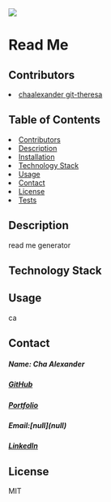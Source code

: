 
<img src="https://avatars1.githubusercontent.com/u/59755481?v=4">
<h1>Read Me</h1> 
<h2 id="contributors"> Contributors </h2>
<li><a href= "https://github.com/chaalexander git-theresa target="_blank">chaalexander git-theresa</a></li> 
<h2> Table of Contents </h2>
<li><a href="#contributors">Contributors</a></li>   
<li><a href="#description">Description</a></li>  
<li><a href="#installation">Installation</a></li> 
<li><a href="#tech">Technology Stack</a></li> 
<li><a href="#usage">Usage</a></li> 
<li><a href="#contact">Contact</a></li> 
<li><a href="#license">License</a></li> 
<li><a href="#test">Tests</a></li> 
<h2 id="description"> Description </h2>
<p>read me generator</p>   
<h2 id="installation> Installation </h2>
<p>npm data</p>          
<h2 id="tech"> Technology Stack </h2>          
<p></p>          
<h2 id="usage"> Usage </h2>
<p>ca</p>   
<h2 id="contact"> Contact </h2>         
<h5> Name: Cha Alexander</h5>       
<h5><a href= "https://github.com/chaalexander target="_blank">GitHub</a></h5>    
<h5><a href= "https://chaalexander.github.io/ target="_blank">Portfolio</a></h5>  
<h5>Email:[null](null)</h5>       
<h5><a href= "https://www.linkedin.com/in/cha-alexander target="_blank">LinkedIn</a></h5>    
<h2 id="license"> License</h2>
<p>MIT</p>        
<h2 id="test>Tests</h2>
<p></p>